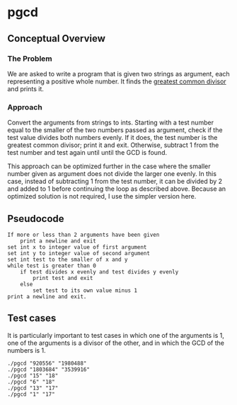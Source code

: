 # pgcd

## Conceptual Overview
### The Problem
We are asked to write a program that is given two strings as argument, each representing a positive whole number. It finds the [greatest common divisor](https://en.wikipedia.org/wiki/Greatest_common_divisor) and prints it.

### Approach
Convert the arguments from strings to ints. Starting with a test number equal to the smaller of the two numbers passed as argument, check if the test value divides both numbers evenly. If it does, the test number is the greatest common divisor; print it and exit. Otherwise, subtract 1 from the test number and test again until until the GCD is found.

This approach can be optimized further in the case where the smaller number given as argument does not divide the larger one evenly. In this case, instead of subtracting 1 from the test number, it can be divided by 2 and added to 1 before continuing the loop as described above. Because an optimized solution is not required, I use the simpler version here.

## Pseudocode
```
If more or less than 2 arguments have been given
	print a newline and exit
set int x to integer value of first argument
set int y to integer value of second argument
set int test to the smaller of x and y
while test is greater than 0
	if test divides x evenly and test divides y evenly
		print test and exit
	else
		set test to its own value minus 1
print a newline and exit.
```

## Test cases
It is particularly important to test cases in which one of the arguments is 1, one of the arguments is a divisor of the other, and in which the GCD of the numbers is 1.
```
./pgcd "920556" "1980488"
./pgcd "1803684" "3539916"
./pgcd "15" "18"
./pgcd "6" "18"
./pgcd "13" "17"
./pgcd "1" "17"
```

